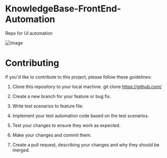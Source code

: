 # KnowledgeBase-FrontEnd-Automation
Repo for UI automation



![image](https://github.com/keelworks/KnowledgeBase-FrontEnd-Automation/assets/138544729/5226921c-293a-41e6-b85d-dc792ee2cc84)


# Contributing

If you'd like to contribute to this project, please follow these guidelines: 

1. Clone this repository to your local machine. git clone https://github.com/

2. Create a new branch for your feature or bug fix.

3. Write test scenarios to feature file.

4. Implement your test automation code based on the test scenarios.

5. Test your changes to ensure they work as expected.

6. Make your changes and commit them.

7. Create a pull request, describing your changes and why they should be merged.
